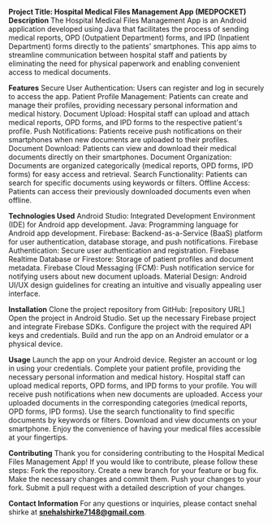 **Project Title: Hospital Medical Files Management App (MEDPOCKET)**
**Description**
The Hospital Medical Files Management App is an Android application developed using Java that facilitates the process of sending medical reports, OPD (Outpatient Department) forms, and IPD (Inpatient Department) forms directly to the patients' smartphones. This app aims to streamline communication between hospital staff and patients by eliminating the need for physical paperwork and enabling convenient access to medical documents.

**Features**
Secure User Authentication: Users can register and log in securely to access the app.
Patient Profile Management: Patients can create and manage their profiles, providing necessary personal information and medical history.
Document Upload: Hospital staff can upload and attach medical reports, OPD forms, and IPD forms to the respective patient's profile.
Push Notifications: Patients receive push notifications on their smartphones when new documents are uploaded to their profiles.
Document Download: Patients can view and download their medical documents directly on their smartphones.
Document Organization: Documents are organized categorically (medical reports, OPD forms, IPD forms) for easy access and retrieval.
Search Functionality: Patients can search for specific documents using keywords or filters.
Offline Access: Patients can access their previously downloaded documents even when offline.

**Technologies Used**
Android Studio: Integrated Development Environment (IDE) for Android app development.
Java: Programming language for Android app development.
Firebase: Backend-as-a-Service (BaaS) platform for user authentication, database storage, and push notifications.
Firebase Authentication: Secure user authentication and registration.
Firebase Realtime Database or Firestore: Storage of patient profiles and document metadata.
Firebase Cloud Messaging (FCM): Push notification service for notifying users about new document uploads.
Material Design: Android UI/UX design guidelines for creating an intuitive and visually appealing user interface.

**Installation**
Clone the project repository from GitHub: [repository URL]
Open the project in Android Studio.
Set up the necessary Firebase project and integrate Firebase SDKs.
Configure the project with the required API keys and credentials.
Build and run the app on an Android emulator or a physical device.

**Usage**
Launch the app on your Android device.
Register an account or log in using your credentials.
Complete your patient profile, providing the necessary personal information and medical history.
Hospital staff can upload medical reports, OPD forms, and IPD forms to your profile.
You will receive push notifications when new documents are uploaded.
Access your uploaded documents in the corresponding categories (medical reports, OPD forms, IPD forms).
Use the search functionality to find specific documents by keywords or filters.
Download and view documents on your smartphone.
Enjoy the convenience of having your medical files accessible at your fingertips.

**Contributing**
Thank you for considering contributing to the Hospital Medical Files Management App! If you would like to contribute, please follow these steps:
Fork the repository.
Create a new branch for your feature or bug fix.
Make the necessary changes and commit them.
Push your changes to your fork.
Submit a pull request with a detailed description of your changes.

**Contact Information**
For any questions or inquiries, please contact snehal shirke at **snehalshirke7148@gmail.com**.
